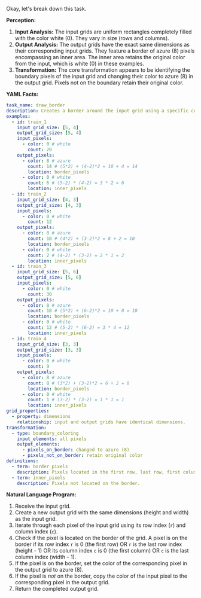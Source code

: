 Okay, let's break down this task.

**Perception:**

1.  **Input Analysis:** The input grids are uniform rectangles completely filled with the color white (0). They vary in size (rows and columns).
2.  **Output Analysis:** The output grids have the exact same dimensions as their corresponding input grids. They feature a border of azure (8) pixels encompassing an inner area. The inner area retains the original color from the input, which is white (0) in these examples.
3.  **Transformation:** The core transformation appears to be identifying the boundary pixels of the input grid and changing their color to azure (8) in the output grid. Pixels not on the boundary retain their original color.

**YAML Facts:**


```yaml
task_name: draw_border
description: Creates a border around the input grid using a specific color.
examples:
  - id: train_1
    input_grid_size: [5, 4]
    output_grid_size: [5, 4]
    input_pixels:
      - color: 0 # white
        count: 20
    output_pixels:
      - color: 8 # azure
        count: 14 # (5*2) + (4-2)*2 = 10 + 4 = 14
        location: border_pixels
      - color: 0 # white
        count: 6 # (5-2) * (4-2) = 3 * 2 = 6
        location: inner_pixels
  - id: train_2
    input_grid_size: [4, 3]
    output_grid_size: [4, 3]
    input_pixels:
      - color: 0 # white
        count: 12
    output_pixels:
      - color: 8 # azure
        count: 10 # (4*2) + (3-2)*2 = 8 + 2 = 10
        location: border_pixels
      - color: 0 # white
        count: 2 # (4-2) * (3-2) = 2 * 1 = 2
        location: inner_pixels
  - id: train_3
    input_grid_size: [5, 6]
    output_grid_size: [5, 6]
    input_pixels:
      - color: 0 # white
        count: 30
    output_pixels:
      - color: 8 # azure
        count: 18 # (5*2) + (6-2)*2 = 10 + 8 = 18
        location: border_pixels
      - color: 0 # white
        count: 12 # (5-2) * (6-2) = 3 * 4 = 12
        location: inner_pixels
  - id: train_4
    input_grid_size: [3, 3]
    output_grid_size: [3, 3]
    input_pixels:
      - color: 0 # white
        count: 9
    output_pixels:
      - color: 8 # azure
        count: 8 # (3*2) + (3-2)*2 = 6 + 2 = 8
        location: border_pixels
      - color: 0 # white
        count: 1 # (3-2) * (3-2) = 1 * 1 = 1
        location: inner_pixels
grid_properties:
  - property: dimensions
    relationship: input and output grids have identical dimensions.
transformation:
  - type: boundary_coloring
    input_elements: all pixels
    output_elements:
      - pixels_on_border: changed to azure (8)
      - pixels_not_on_border: retain original color
definitions:
  - term: border_pixels
    description: Pixels located in the first row, last row, first column, or last column of the grid.
  - term: inner_pixels
    description: Pixels not located on the border.
```


**Natural Language Program:**

1.  Receive the input grid.
2.  Create a new output grid with the same dimensions (height and width) as the input grid.
3.  Iterate through each pixel of the input grid using its row index (`r`) and column index (`c`).
4.  Check if the pixel is located on the border of the grid. A pixel is on the border if its row index `r` is 0 (the first row) OR `r` is the last row index (height - 1) OR its column index `c` is 0 (the first column) OR `c` is the last column index (width - 1).
5.  If the pixel is on the border, set the color of the corresponding pixel in the output grid to azure (8).
6.  If the pixel is *not* on the border, copy the color of the input pixel to the corresponding pixel in the output grid.
7.  Return the completed output grid.